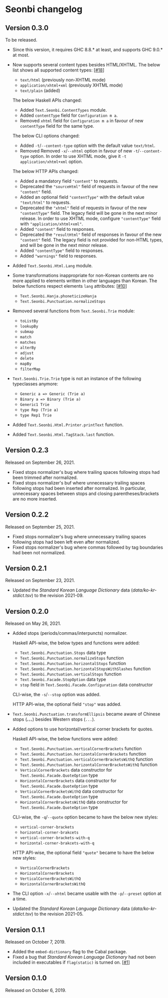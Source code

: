 Seonbi changelog
================

Version 0.3.0
-------------

To be released.

 -  Since this version, it requires GHC 8.8.* at least, and supports GHC 9.0.*
    at most.

 -  Now supports several content types besides HTML/XHTML.  The below list
    shows all supported content types:  [[#18]]

     -  `text/html` (previously non-XHTML mode)
     -  `application/xhtml+xml` (previously XHTML mode)
     -  `text/plain` (added)

    The below Haskell APIs changed:

     -  Added `Text.Seonbi.ContentTypes` module.
     -  Added `contentType` field for `Configuration m a`.
     -  Removed `xhtml` field for `Configuration m a` in favour of
        new `contentType` field for the same type.

    The below CLI options changed:

     -  Added `-t`/`--content-type` option with the default value `text/html`.
     -  Removed Removed `-x`/`--xhtml` option in favour of new
        `-t`/`--content-type` option.  In order to use XHTML mode, give it
        `-t application/xhtml+xml` option.

    The below HTTP APIs changed:

     -  Added a mandatory field `"content"` to requests.
     -  Deprecated the `"sourceHtml"` field of requests in favour of the new
        `"content"` field.
     -  Added an optional field `"contentType"` with the default value
        `"text/html"` to requests.
     -  Deprecated the `"xhtml"` field of requests in favour of the new
        `"contentType"` field.  The legacy field will be gone in the next
        minor release.
        In order to use XHTML mode, configure `"contentType"` field with
        `"application/xhtml+xml"`.
     -  Added `"content"` field to responses.
     -  Deprecated the `"resultHtml"` field of responses in favour of the new
        `"content"` field.  The legacy field is not provided for non-HTML
        types, and will be gone in the next minor release.
     -  Added `"contentType"` field to responses.
     -  Added `"warnings"` field to responses.

 -  Added `Text.Seonbi.Html.Lang` module.

 -  Some transformations inappropriate for non-Korean contents are no more
    applied to elements written in other languages than Korean.  The below
    functions respect elements `lang` attributes:  [[#10]]

     -  `Text.Seonbi.Hanja.phoneticizeHanja`
     -  `Text.Seonbi.Punctuation.normalizeStops`

 -  Removed several functions from `Text.Seonbi.Trie` module:

     -  `toListBy`
     -  `lookupBy`
     -  `submap`
     -  `match`
     -  `matches`
     -  `alterBy`
     -  `adjust`
     -  `delete`
     -  `mapBy`
     -  `filterMap`

 -  `Text.Seonbi.Trie.Trie` type is not an instance of the following typeclasses
    anymore:

     -  `Generic a => Generic (Trie a)`
     -  `Binary a => Binary (Trie a)`
     -  `Generic1 Trie`
     -  `type Rep (Trie a)`
     -  `type Rep1 Trie`

 -  Added `Text.Seonbi.Html.Printer.printText` function.
 -  Added `Text.Seonbi.Html.TagStack.last` function.

[#10]: https://github.com/dahlia/seonbi/issues/10
[#18]: https://github.com/dahlia/seonbi/issues/18


Version 0.2.3
-------------

Released on September 26, 2021.

 -  Fixed stops normalizer's bug where trailing spaces following stops had been
    trimmed after normalized.
 -  Fixed stops normalizer's buf where unnecessary trailing spaces following
    stops had been inserted after normalized.  In particular, unnecessary
    spaces between stops and closing parentheses/brackets are no more inserted.


Version 0.2.2
-------------

Released on September 25, 2021.

 -  Fixed stops normalizer's bug where unnecessary trailing spaces following
    stops had been left even after normalized.
 -  Fixed stops normalizer's bug where commas followed by tag boundaries had
    been not normalized.


Version 0.2.1
-------------

Released on September 23, 2021.

 -  Updated the *Standard Korean Language Dictionary* data
    (*data/ko-kr-stdict.tsv*) to the revision 2021-09.


Version 0.2.0
-------------

Released on May 26, 2021.

 -  Added stops (periods/commas/interpuncts) normalizer.

    Haskell API-wise, the below types and functions were added:

     -  `Text.Seonbi.Punctuation.Stops` data type
     -  `Text.Seonbi.Punctuation.normalizeStops` function
     -  `Text.Seonbi.Punctuation.horizontalStops` function
     -  `Text.Seonbi.Punctuation.horizontalStopsWithSlashes` function
     -  `Text.Seonbi.Punctuation.verticalStops` function
     -  `Text.Seonbi.Facade.StopOption` data type
     -  `stop` field in `Text.Seonbi.Facade.Configuration` data constructor

    CLI-wise, the `-s`/`--stop` option was added.

    HTTP API-wise, the optional field `"stop"` was added.

 -  `Text.Seonbi.Punctuation.transformEllipsis` became aware of Chinese stops
    (`。。。`) besides Western stops (`...`).

 -  Added options to use horizontal/vertical corner brackets for quotes.

    Haskell API-wise, the below functions were added:

     -  `Text.Seonbi.Punctuation.verticalCornerBrackets` function
     -  `Text.Seonbi.Punctuation.horizontalCornerBrackets` function
     -  `Text.Seonbi.Punctuation.verticalCornerBracketsWithQ` function
     -  `Text.Seonbi.Punctuation.horizontalCornerBracketsWithQ` function
     -  `VerticalCornerBrackets` data constructor for
        `Text.Seonbi.Facade.QuoteOption` type
     -  `HorizontalCornerBrackets` data constructor for
        `Text.Seonbi.Facade.QuoteOption` type
     -  `VerticalCornerBracketsWithQ` data constructor for
        `Text.Seonbi.Facade.QuoteOption` type
     -  `HorizontalCornerBracketsWithQ` data constructor for
        `Text.Seonbi.Facade.QuoteOption` type

    CLI-wise, the `-q`/`--quote` option became to have the below new styles:

     -  `vertical-corner-brackets`
     -  `horizontal-corner-brakcets`
     -  `vertical-corner-brackets-with-q`
     -  `horizontal-corner-brakcets-with-q`

    HTTP API-wise, the optional field `"quote"` became to have the below new
    styles:

     -  `VerticalCornerBrackets`
     -  `HorizontalCornerBrackets`
     -  `VerticalCornerBracketsWithQ`
     -  `HorizontalCornerBracketsWithQ`

 -  The CLI option `-x`/`--xhtml` became usable with the `-p`/`--preset` option
    at a time.

 -  Updated the *Standard Korean Language Dictionary* data
    (*data/ko-kr-stdict.tsv*) to the revision 2021-05.


Version 0.1.1
-------------

Released on October 7, 2019.

 -  Added the `embed-dictionary` flag to the Cabal package.
 -  Fixed a bug that *Standard Korean Language Dictionary* had not been
    included in executables if `flag(static)` is turned on.  [[#1]]

[#1]: https://github.com/dahlia/seonbi/issues/1


Version 0.1.0
-------------

Released on October 6, 2019.
